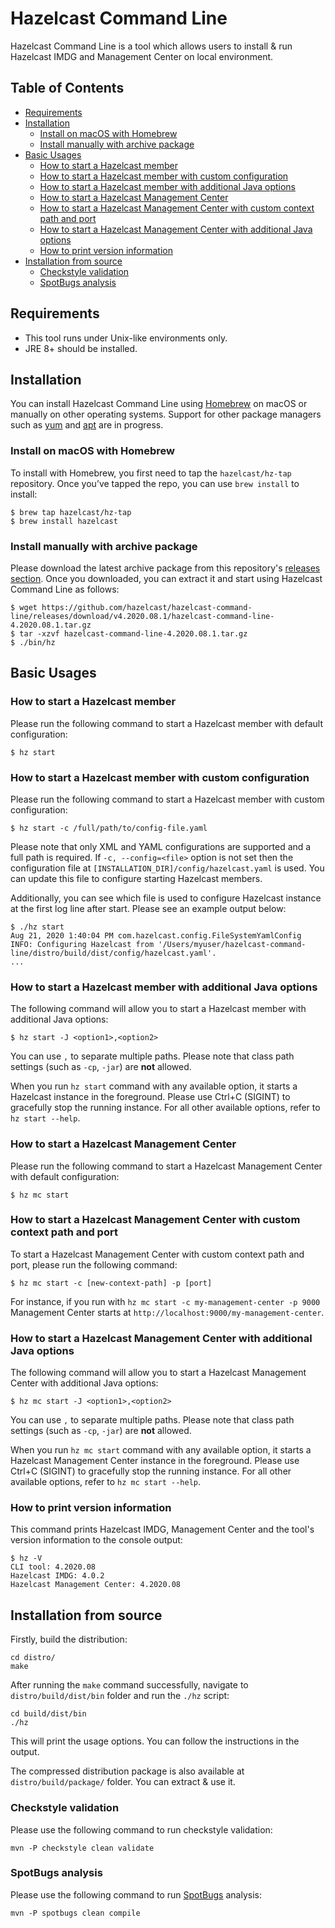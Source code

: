 # Hazelcast Command Line

Hazelcast Command Line is a tool which allows users to install & run Hazelcast IMDG and Management Center on local environment. 

## Table of Contents

* [Requirements](#requirements)
* [Installation](#installation)
    * [Install on macOS with Homebrew](#install-on-macos-with-homebrew)
    * [Install manually with archive package](#install-manually-with-archive-package)
* [Basic Usages](#basic-usages)
    * [How to start a Hazelcast member](#how-to-start-a-hazelcast-member)
    * [How to start a Hazelcast member with custom configuration](#how-to-start-a-hazelcast-member-with-custom-configuration)
    * [How to start a Hazelcast member with additional Java options](#how-to-start-a-hazelcast-management-center-with-additional-java-options)
    * [How to start a Hazelcast Management Center](#how-to-start-a-hazelcast-management-center)
    * [How to start a Hazelcast Management Center with custom context path and port](#how-to-start-a-hazelcast-management-center-with-custom-context-path-and-port)
    * [How to start a Hazelcast Management Center with additional Java options](#how-to-start-a-hazelcast-management-center-with-additional-java-options)
    * [How to print version information](#how-to-print-version-information)
* [Installation from source](#installation-from-source)
    * [Checkstyle validation](#checkstyle-validation)
    * [SpotBugs analysis](#spotBugs-analysis)

## Requirements

- This tool runs under Unix-like environments only.
- JRE 8+ should be installed.

## Installation

You can install Hazelcast Command Line using [Homebrew](https://brew.sh/) on macOS or manually on other operating systems. Support for other package managers such as [yum](http://yum.baseurl.org/) and [apt](https://wiki.debian.org/Apt) are in progress.

### Install on macOS with Homebrew 

To install with Homebrew, you first need to tap the `hazelcast/hz-tap` repository. Once you’ve tapped the repo, you can use `brew install` to install:

```
$ brew tap hazelcast/hz-tap
$ brew install hazelcast
```

### Install manually with archive package

Please download the latest archive package from this repository's [releases section](https://github.com/hazelcast/hazelcast-command-line/releases). Once you downloaded, you can extract it and start using Hazelcast Command Line as follows:

```
$ wget https://github.com/hazelcast/hazelcast-command-line/releases/download/v4.2020.08.1/hazelcast-command-line-4.2020.08.1.tar.gz
$ tar -xzvf hazelcast-command-line-4.2020.08.1.tar.gz
$ ./bin/hz
``` 

## Basic Usages

### How to start a Hazelcast member

Please run the following command to start a Hazelcast member with default configuration:

```
$ hz start
``` 

### How to start a Hazelcast member with custom configuration

Please run the following command to start a Hazelcast member with custom configuration:

```
$ hz start -c /full/path/to/config-file.yaml
``` 

Please note that only XML and YAML configurations are supported and a full path is required. If `-c, --config=<file>` option is not set then the configuration file at `[INSTALLATION_DIR]/config/hazelcast.yaml` is used. You can update this file to configure starting Hazelcast members.

Additionally, you can see which file is used to configure Hazelcast instance at the first log line after start. Please see an example output below:

```
$ ./hz start
Aug 21, 2020 1:40:04 PM com.hazelcast.config.FileSystemYamlConfig
INFO: Configuring Hazelcast from '/Users/myuser/hazelcast-command-line/distro/build/dist/config/hazelcast.yaml'.
...
``` 

### How to start a Hazelcast member with additional Java options

The following command will allow you to start a Hazelcast member with additional Java options:

```
$ hz start -J <option1>,<option2>
``` 

You can use `,` to separate multiple paths. Please note that class path settings (such as `-cp`, `-jar`) are **not** allowed.

When you run `hz start` command with any available option, it starts a Hazelcast instance in the foreground. Please use Ctrl+C (SIGINT) to gracefully stop the running instance. For all other available options, refer to `hz start --help`. 

### How to start a Hazelcast Management Center

Please run the following command to start a Hazelcast Management Center with default configuration:

```
$ hz mc start
``` 

### How to start a Hazelcast Management Center with custom context path and port

To start a Hazelcast Management Center with custom context path and port, please run the following command:

```
$ hz mc start -c [new-context-path] -p [port]
``` 

For instance, if you run with `hz mc start -c my-management-center -p 9000` Management Center starts at `http://localhost:9000/my-management-center`.

### How to start a Hazelcast Management Center with additional Java options

The following command will allow you to start a Hazelcast Management Center with additional Java options:

```
$ hz mc start -J <option1>,<option2>
``` 

You can use `,` to separate multiple paths. Please note that class path settings (such as `-cp`, `-jar`) are **not** allowed. 

When you run `hz mc start` command with any available option, it starts a Hazelcast Management Center instance in the foreground. Please use Ctrl+C (SIGINT) to gracefully stop the running instance. For all other available options, refer to `hz mc start --help`. 

### How to print version information

This command prints Hazelcast IMDG, Management Center and the tool's version information to the console output: 

```
$ hz -V
CLI tool: 4.2020.08
Hazelcast IMDG: 4.0.2
Hazelcast Management Center: 4.2020.08
```

## Installation from source

Firstly, build the distribution:

```
cd distro/
make
```

After running the `make` command successfully, navigate to `distro/build/dist/bin` folder and run the `./hz` script:  

```
cd build/dist/bin
./hz
```

This will print the usage options. You can follow the instructions in the output.

The compressed distribution package is also available at `distro/build/package/` folder. You can extract & use it.


### Checkstyle validation

Please use the following command to run checkstyle validation:

```
mvn -P checkstyle clean validate
```

### SpotBugs analysis

Please use the following command to run [SpotBugs](https://spotbugs.github.io/) analysis:

```
mvn -P spotbugs clean compile
```